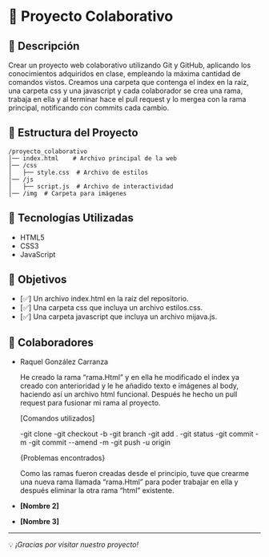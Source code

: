 # 📌 Proyecto Colaborativo

## 📖 Descripción
Crear un proyecto web colaborativo utilizando Git y GitHub,
aplicando los conocimientos adquiridos en clase,
empleando la máxima cantidad de comandos vistos.
Creamos una carpeta que contenga el index en la raíz, una carpeta css y una javascript
y cada colaborador se crea una rama, trabaja en ella y al terminar hace el 
pull request y lo mergea con la rama principal, notificando con commits cada cambio.

## 📁 Estructura del Proyecto
```
/proyecto_colaborativo
│── index.html    # Archivo principal de la web
│── /css
│   ├── style.css  # Archivo de estilos
│── /js
│   ├── script.js  # Archivo de interactividad
│── /img  # Carpeta para imágenes
```

## 🚀 Tecnologías Utilizadas
- HTML5
- CSS3
- JavaScript

## 🎯 Objetivos
- [✅] Un archivo index.html en la raíz del repositorio.  
- [✅] Una carpeta css que incluya un archivo estilos.css. 
- [✅] Una carpeta javascript que incluya un archivo mijava.js. 

## 👥 Colaboradores
- Raquel González Carranza 

    He creado la rama “rama.Html” y en ella he modificado el index ya creado 
    con anterioridad y le he añadido texto e imágenes al body,
    haciendo así un archivo html funcional. 
    Después he hecho un pull request para fusionar mi rama al proyecto. 

    [Comandos utilizados]

    -git clone
    -git checkout -b
    -git branch
    -git add .
    -git status
    -git commit -m 
    -git commit --amend -m
    -git push -u origin 

    {Problemas encontrados}

    Como las ramas fueron creadas desde el principio, tuve que crearme 
    una nueva rama llamada “rama.Html” para poder trabajar en ella 
    y después eliminar la otra rama “html” existente.
    
- **[Nombre 2]**
- **[Nombre 3]**

---
💡 *¡Gracias por visitar nuestro proyecto!*

